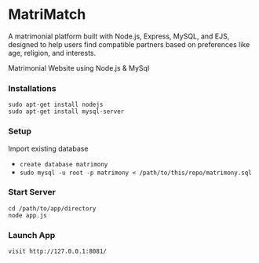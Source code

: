 # MatriMatch
A matrimonial platform built with Node.js, Express, MySQL, and EJS, designed to help users find compatible partners based on preferences like age, religion, and interests.

Matrimonial Website using Node.js & MySql

### Installations
```
sudo apt-get install nodejs
sudo apt-get install mysql-server
```
### Setup

Import existing database
  - `create database matrimony` 
  - `sudo mysql -u root -p matrimony < /path/to/this/repo/matrimony.sql`
### Start Server
```
cd /path/to/app/directory
node app.js
```
### Launch App
```
visit http://127.0.0.1:8081/
```
